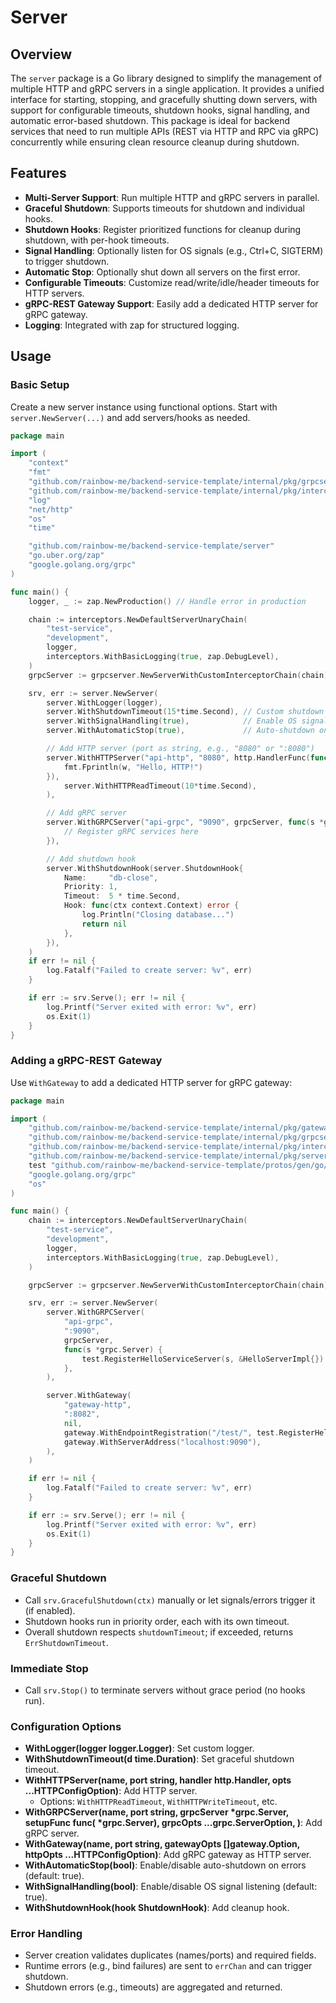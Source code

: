# Server

## Overview

The `server` package is a Go library designed to simplify the management of multiple HTTP and gRPC servers in a single
application. It provides a unified interface for starting, stopping, and gracefully shutting down servers, with support
for configurable timeouts, shutdown hooks, signal handling, and automatic error-based shutdown. This package is ideal
for backend services that need to run multiple APIs (REST via HTTP and RPC via gRPC) concurrently while ensuring clean
resource cleanup during shutdown.

## Features

- **Multi-Server Support**: Run multiple HTTP and gRPC servers in parallel.
- **Graceful Shutdown**: Supports timeouts for shutdown and individual hooks.
- **Shutdown Hooks**: Register prioritized functions for cleanup during shutdown, with per-hook timeouts.
- **Signal Handling**: Optionally listen for OS signals (e.g., Ctrl+C, SIGTERM) to trigger shutdown.
- **Automatic Stop**: Optionally shut down all servers on the first error.
- **Configurable Timeouts**: Customize read/write/idle/header timeouts for HTTP servers.
- **gRPC-REST Gateway Support**: Easily add a dedicated HTTP server for gRPC gateway.
- **Logging**: Integrated with zap for structured logging.

## Usage

### Basic Setup

Create a new server instance using functional options. Start with `server.NewServer(...)` and add servers/hooks as
needed.

```go
package main

import (
	"context"
	"fmt"
	"github.com/rainbow-me/backend-service-template/internal/pkg/grpcserver"
	"github.com/rainbow-me/backend-service-template/internal/pkg/interceptors"
	"log"
	"net/http"
	"os"
	"time"

	"github.com/rainbow-me/backend-service-template/server"
	"go.uber.org/zap"
	"google.golang.org/grpc"
)

func main() {
	logger, _ := zap.NewProduction() // Handle error in production

	chain := interceptors.NewDefaultServerUnaryChain(
		"test-service",
		"development",
		logger,
		interceptors.WithBasicLogging(true, zap.DebugLevel),
	)
	grpcServer := grpcserver.NewServerWithCustomInterceptorChain(chain)

	srv, err := server.NewServer(
		server.WithLogger(logger),
		server.WithShutdownTimeout(15*time.Second), // Custom shutdown timeout
		server.WithSignalHandling(true),            // Enable OS signal handling
		server.WithAutomaticStop(true),             // Auto-shutdown on errors

		// Add HTTP server (port as string, e.g., "8080" or ":8080")
		server.WithHTTPServer("api-http", "8080", http.HandlerFunc(func(w http.ResponseWriter, r *http.Request) {
			fmt.Fprintln(w, "Hello, HTTP!")
		}),
			server.WithHTTPReadTimeout(10*time.Second),
		),

		// Add gRPC server
		server.WithGRPCServer("api-grpc", "9090", grpcServer, func(s *grpc.Server) {
			// Register gRPC services here
		}),

		// Add shutdown hook
		server.WithShutdownHook(server.ShutdownHook{
			Name:     "db-close",
			Priority: 1,
			Timeout:  5 * time.Second,
			Hook: func(ctx context.Context) error {
				log.Println("Closing database...")
				return nil
			},
		}),
	)
	if err != nil {
		log.Fatalf("Failed to create server: %v", err)
	}

	if err := srv.Serve(); err != nil {
		log.Printf("Server exited with error: %v", err)
		os.Exit(1)
	}
}
```

### Adding a gRPC-REST Gateway

Use `WithGateway` to add a dedicated HTTP server for gRPC gateway:

```go
package main

import (
	"github.com/rainbow-me/backend-service-template/internal/pkg/gateway"
	"github.com/rainbow-me/backend-service-template/internal/pkg/grpcserver"
	"github.com/rainbow-me/backend-service-template/internal/pkg/interceptors"
	"github.com/rainbow-me/backend-service-template/internal/pkg/server"
	test "github.com/rainbow-me/backend-service-template/protos/gen/go/v1"
	"google.golang.org/grpc"
	"os"
)

func main() {
	chain := interceptors.NewDefaultServerUnaryChain(
		"test-service",
		"development",
		logger,
		interceptors.WithBasicLogging(true, zap.DebugLevel),
	)

	grpcServer := grpcserver.NewServerWithCustomInterceptorChain(chain)

	srv, err := server.NewServer(
		server.WithGRPCServer(
			"api-grpc",
			":9090",
			grpcServer,
			func(s *grpc.Server) {
				test.RegisterHelloServiceServer(s, &HelloServerImpl{})
			},
		),

		server.WithGateway(
			"gateway-http",
			":8082",
			nil,
			gateway.WithEndpointRegistration("/test/", test.RegisterHelloServiceHandlerFromEndpoint), // assumes proto
			gateway.WithServerAddress("localhost:9090"),
		),
	)

	if err != nil {
		log.Fatalf("Failed to create server: %v", err)
	}

	if err := srv.Serve(); err != nil {
		log.Printf("Server exited with error: %v", err)
		os.Exit(1)
	}
}

```

### Graceful Shutdown

- Call `srv.GracefulShutdown(ctx)` manually or let signals/errors trigger it (if enabled).
- Shutdown hooks run in priority order, each with its own timeout.
- Overall shutdown respects `shutdownTimeout`; if exceeded, returns `ErrShutdownTimeout`.

### Immediate Stop

- Call `srv.Stop()` to terminate servers without grace period (no hooks run).

### Configuration Options

- **WithLogger(logger logger.Logger)**: Set custom logger.
- **WithShutdownTimeout(d time.Duration)**: Set graceful shutdown timeout.
- **WithHTTPServer(name, port string, handler http.Handler, opts ...HTTPConfigOption)**: Add HTTP server.
    - Options: `WithHTTPReadTimeout`, `WithHTTPWriteTimeout`, etc.
- **WithGRPCServer(name, port string, grpcServer *grpc.Server, setupFunc func(
  *grpc.Server), grpcOpts ...grpc.ServerOption, )**: Add gRPC server.
- **WithGateway(name, port string, gatewayOpts []gateway.Option, httpOpts ...HTTPConfigOption)**: Add gRPC gateway as
  HTTP server.
- **WithAutomaticStop(bool)**: Enable/disable auto-shutdown on errors (default: true).
- **WithSignalHandling(bool)**: Enable/disable OS signal listening (default: true).
- **WithShutdownHook(hook ShutdownHook)**: Add cleanup hook.

### Error Handling

- Server creation validates duplicates (names/ports) and required fields.
- Runtime errors (e.g., bind failures) are sent to `errChan` and can trigger shutdown.
- Shutdown errors (e.g., timeouts) are aggregated and returned.